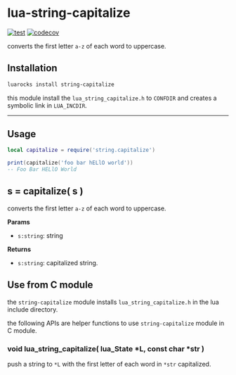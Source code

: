 # lua-string-capitalize

[![test](https://github.com/mah0x211/lua-string-capitalize/actions/workflows/test.yml/badge.svg)](https://github.com/mah0x211/lua-string-capitalize/actions/workflows/test.yml)
[![codecov](https://codecov.io/gh/mah0x211/lua-string-capitalize/branch/master/graph/badge.svg)](https://codecov.io/gh/mah0x211/lua-string-capitalize)


converts the first letter `a-z` of each word to uppercase.

## Installation

```sh
luarocks install string-capitalize
```

this module install the `lua_string_capitalize.h` to `CONFDIR` and creates a symbolic link in `LUA_INCDIR`.


---


## Usage

```lua
local capitalize = require('string.capitalize')

print(capitalize('foo bar hELlO world'))
-- Foo Bar HELlO World
```


## s = capitalize( s )

converts the first letter `a-z` of each word to uppercase.

**Params**

- `s:string`: string

**Returns**

- `s:string`: capitalized string.


## Use from C module

the `string-capitalize` module installs `lua_string_capitalize.h` in the lua include directory.

the following APIs are helper functions to use `string-capitalize` module in C module.

### void lua_string_capitalize( lua_State *L, const char *str )

push a string to `*L` with the first letter of each word in `*str` capitalized.


